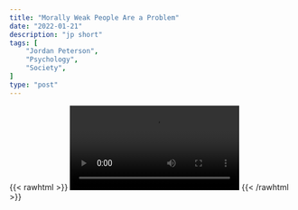 ```yaml
---
title: "Morally Weak People Are a Problem"
date: "2022-01-21"
description: "jp short"
tags: [
    "Jordan Peterson",
    "Psychology",
    "Society",
]
type: "post"
---
```

{{< rawhtml >}}
    <video width="auto" height="auto" controls>
        <source src="https://clips.dev00ps.com/Jordan%20Peterson/weak_people.mp4" type="video/mp4"> 
    </video>
{{< /rawhtml >}}